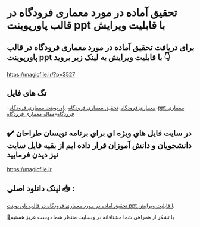 # تحقیق آماده در مورد معماری فرودگاه در قالب پاورپوینت ppt با قابلیت ویرایش

## برای دریافت تحقیق آماده در مورد معماری فرودگاه در قالب پاورپوینت ppt با قابلیت ویرایش به لینک زیر بروید 👇

https://magicfile.ir/?p=3527

## تگ های فایل

-[معماری فرودگاه](https://magicfile.ir/product/%d8%aa%d8%ad%d9%82%db%8c%d9%82-%d8%a2%d9%85%d8%a7%d8%af%d9%87-%d9%85%d8%b9%d9%85%d8%a7%d8%b1%db%8c-%d9%81%d8%b1%d9%88%d8%af%da%af%d8%a7%d9%87-%d8%af%d8%b1-%d9%82%d8%a7%d9%84%d8%a8-%d9%be%d8%a7%d9%88%d8%b1%d9%be%d9%88%db%8c%d9%86%d8%aa-ppt/)-[تحقیق معماری فرودگاه](https://magicfile.ir/product/%d8%aa%d8%ad%d9%82%db%8c%d9%82-%d8%a2%d9%85%d8%a7%d8%af%d9%87-%d9%85%d8%b9%d9%85%d8%a7%d8%b1%db%8c-%d9%81%d8%b1%d9%88%d8%af%da%af%d8%a7%d9%87-%d8%af%d8%b1-%d9%82%d8%a7%d9%84%d8%a8-%d9%be%d8%a7%d9%88%d8%b1%d9%be%d9%88%db%8c%d9%86%d8%aa-ppt/)-[پاورپوینت معماری فرودگاه](https://magicfile.ir/product/%d8%aa%d8%ad%d9%82%db%8c%d9%82-%d8%a2%d9%85%d8%a7%d8%af%d9%87-%d9%85%d8%b9%d9%85%d8%a7%d8%b1%db%8c-%d9%81%d8%b1%d9%88%d8%af%da%af%d8%a7%d9%87-%d8%af%d8%b1-%d9%82%d8%a7%d9%84%d8%a8-%d9%be%d8%a7%d9%88%d8%b1%d9%be%d9%88%db%8c%d9%86%d8%aa-ppt/)-[ppt معماری فرودگاه](https://magicfile.ir/product/%d8%aa%d8%ad%d9%82%db%8c%d9%82-%d8%a2%d9%85%d8%a7%d8%af%d9%87-%d9%85%d8%b9%d9%85%d8%a7%d8%b1%db%8c-%d9%81%d8%b1%d9%88%d8%af%da%af%d8%a7%d9%87-%d8%af%d8%b1-%d9%82%d8%a7%d9%84%d8%a8-%d9%be%d8%a7%d9%88%d8%b1%d9%be%d9%88%db%8c%d9%86%d8%aa-ppt/)-[مقاله معماری فرودگاه](https://magicfile.ir/product/%d8%aa%d8%ad%d9%82%db%8c%d9%82-%d8%a2%d9%85%d8%a7%d8%af%d9%87-%d9%85%d8%b9%d9%85%d8%a7%d8%b1%db%8c-%d9%81%d8%b1%d9%88%d8%af%da%af%d8%a7%d9%87-%d8%af%d8%b1-%d9%82%d8%a7%d9%84%d8%a8-%d9%be%d8%a7%d9%88%d8%b1%d9%be%d9%88%db%8c%d9%86%d8%aa-ppt/)

## ✔️ در سايت فايل هاي ويژه اي براي برنامه نويسان طراحان دانشجويان و دانش آموزان قرار داده ايم از بقيه فايل سايت نيز ديدن فرماييد

https://magicfile.ir


## لينک دانلود اصلي 📥 :

[تحقیق آماده در مورد معماری فرودگاه در قالب پاورپوینت ppt با قابلیت ویرایش](https://magicfile.ir/product/%d8%aa%d8%ad%d9%82%db%8c%d9%82-%d8%a2%d9%85%d8%a7%d8%af%d9%87-%d9%85%d8%b9%d9%85%d8%a7%d8%b1%db%8c-%d9%81%d8%b1%d9%88%d8%af%da%af%d8%a7%d9%87-%d8%af%d8%b1-%d9%82%d8%a7%d9%84%d8%a8-%d9%be%d8%a7%d9%88%d8%b1%d9%be%d9%88%db%8c%d9%86%d8%aa-ppt/) 


🙏با تشکر از همراهي شما مشتاقانه در وبسایت منتظر شما دوست عزیز هستیم

